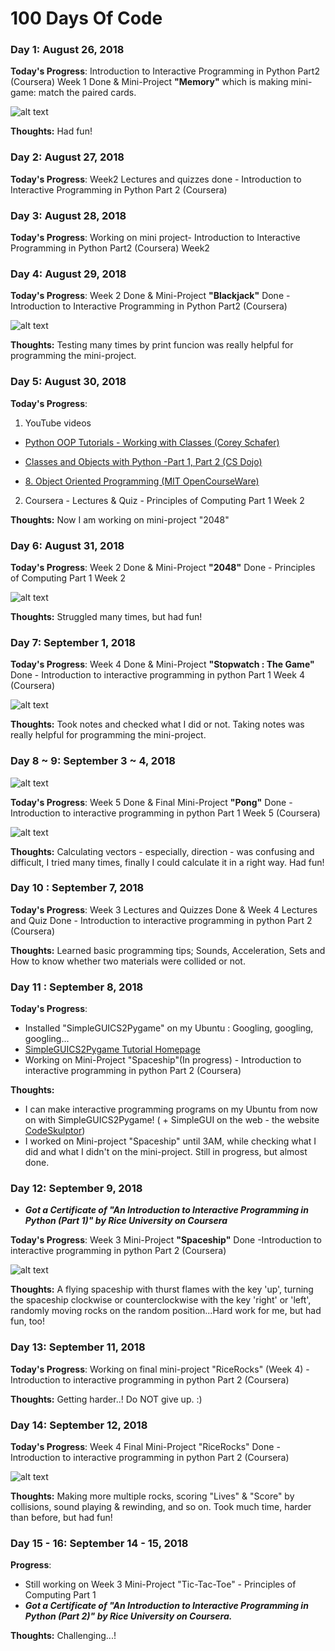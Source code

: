 # 100 Days Of Code

### Day 1: August 26, 2018 

**Today's Progress**: Introduction to Interactive Programming in Python Part2 (Coursera) Week 1 Done & Mini-Project **"Memory"** which is making mini-game: match the paired cards.

![alt text](https://raw.githubusercontent.com/positive235/100-DAYS-OF-CODE/master/memory.png)

**Thoughts:** Had fun!

### Day 2: August 27, 2018  

**Today's Progress**: Week2 Lectures and quizzes done - Introduction to Interactive Programming in Python Part 2 (Coursera)

### Day 3: August 28, 2018

**Today's Progress**: Working on mini project- Introduction to Interactive Programming in Python Part2 (Coursera) Week2

### Day 4: August 29, 2018

**Today's Progress**: Week 2 Done & Mini-Project **"Blackjack"** Done - Introduction to Interactive Programming in Python Part2 (Coursera)

![alt text](https://raw.githubusercontent.com/positive235/100-DAYS-OF-CODE/master/blackjack.png)

**Thoughts:** Testing many times by print funcion was really helpful for programming the mini-project. 

### Day 5: August 30, 2018

**Today's Progress**:

1. YouTube videos  
- <a href = "https://www.youtube.com/playlist?list=PL-osiE80TeTsqhIuOqKhwlXsIBIdSeYtc">Python OOP Tutorials - Working with Classes (Corey Schafer)</a>
  
- <a href = "https://www.youtube.com/watch?v=wfcWRAxRVBA">Classes and Objects with Python -Part 1, Part 2 (CS Dojo)</a>
  
- <a href = "https://www.youtube.com/watch?v=-DP1i2ZU9gk">8. Object Oriented Programming (MIT OpenCourseWare)</a>

2. Coursera - Lectures & Quiz - Principles of Computing Part 1 Week 2 

**Thoughts:** Now I am working on mini-project "2048"

### Day 6: August 31, 2018

**Today's Progress**:  Week 2 Done & Mini-Project **"2048"** Done - Principles of Computing Part 1 Week 2

![alt text](https://raw.githubusercontent.com/positive235/100-DAYS-OF-CODE/master/2048.png)

**Thoughts:** Struggled many times, but had fun!

### Day 7: September 1, 2018

**Today's Progress**: Week 4 Done & Mini-Project **"Stopwatch : The Game"** Done - Introduction to interactive programming in python Part 1 Week 4 (Coursera) 

![alt text](https://j.gifs.com/E9j48N.gif)

**Thoughts:** Took notes and checked what I did or not. Taking notes was really helpful for programming the mini-project. 

### Day 8 ~ 9: September 3 ~ 4, 2018

![alt text](https://raw.githubusercontent.com/positive235/100-DAYS-OF-CODE/master/pong_combination.png)

**Today's Progress**: Week 5 Done & Final Mini-Project **"Pong"** Done -  Introduction to interactive programming in python Part 1 Week 5 (Coursera) 

![alt text](https://j.gifs.com/ZVJ4Z8.gif)

**Thoughts:** Calculating vectors - especially, direction - was confusing and difficult, I tried many times, finally I could calculate it in a right way. Had fun!

### Day 10 : September 7, 2018

**Today's Progress**: Week 3 Lectures and Quizzes Done & Week 4 Lectures and Quiz Done - Introduction to interactive programming in python Part 2 (Coursera) 

**Thoughts:** Learned basic programming tips; Sounds, Acceleration, Sets and How to know whether two materials were collided or not.

### Day 11 : September 8, 2018

**Today's Progress**: 
- Installed "SimpleGUICS2Pygame" on my Ubuntu : Googling, googling, googling...
- <a href = "https://simpleguics2pygame.readthedocs.io/en/latest/index.html">SimpleGUICS2Pygame Tutorial Homepage</a>
- Working on Mini-Project "Spaceship"(In progress) - Introduction to interactive programming in python Part 2 (Coursera)

**Thoughts:**
- I can make interactive programming programs on my Ubuntu from now on with SimpleGUICS2Pygame! 
 ( + SimpleGUI on the web - the website <a href = "http://www.codeskulptor.org/">CodeSkulptor</a>)
- I worked on Mini-project "Spaceship" until 3AM, while checking what I did and what I didn't on the mini-project. Still in progress, but almost done.

### Day 12: September 9, 2018

- ***Got a Certificate of "An Introduction to Interactive Programming in Python (Part 1)" by Rice University on Coursera***

**Today's Progress**: Week 3 Mini-Project **"Spaceship"** Done -Introduction to interactive programming in python Part 2 (Coursera) 

![alt text](https://raw.githubusercontent.com/positive235/100-DAYS-OF-CODE/master/Spaceship.png)

**Thoughts:** A flying spaceship with thurst flames with the key 'up', turning the spaceship clockwise or counterclockwise with the key 'right' or 'left', randomly moving rocks on the random position...Hard work for me, but had fun, too!

### Day 13: September 11, 2018

**Today's Progress**: Working on final mini-project "RiceRocks" (Week 4) - Introduction to interactive programming in python Part 2 (Coursera)

**Thoughts:** Getting harder..! Do NOT give up. :)

### Day 14: September 12, 2018

**Today's Progress**: Week 4 Final Mini-Project "RiceRocks" Done - Introduction to interactive programming in python Part 2 (Coursera)

![alt text](https://raw.githubusercontent.com/positive235/100-DAYS-OF-CODE/master/ricerock_combi.png)

**Thoughts:** Making more multiple rocks, scoring "Lives" & "Score" by collisions, sound playing & rewinding, and so on. Took much time, harder than before, but had fun! 

### Day 15 - 16: September 14 - 15, 2018

**Progress**: 
- Still working on Week 3 Mini-Project "Tic-Tac-Toe" - Principles of Computing Part 1
- ***Got a Certificate of "An Introduction to Interactive Programming in Python (Part 2)" by Rice University on Coursera.***

**Thoughts:** Challenging...!
